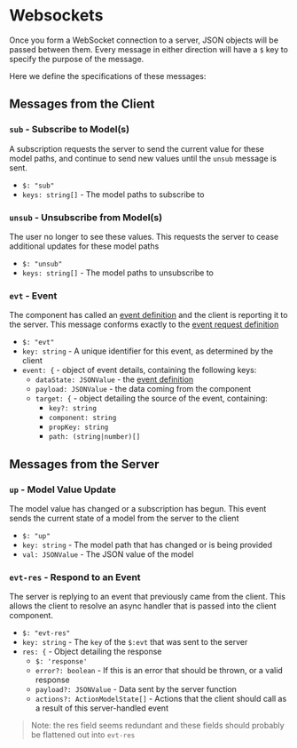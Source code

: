 # Websockets

Once you form a WebSocket connection to a server, JSON objects will be passed between them. Every message in either direction will have a `$` key to specify the purpose of the message.

Here we define the specifications of these messages:


## Messages from the Client

### `sub` - Subscribe to Model(s)

A subscription requests the server to send the current value for these model paths, and continue to send new values until the `unsub` message is sent.

- `$: "sub"`
- `keys: string[]` - The model paths to subscribe to

### `unsub` - Unsubscribe from Model(s)

The user no longer to see these values. This requests the server to cease additional updates for these model paths

- `$: "unsub"`
- `keys: string[]` - The model paths to unsubscribe to

### `evt` - Event

The component has called an [event definition](/docs/server-spec/json-types#event-model-state) and the client is reporting it to the server. This message conforms exactly to the [event request definition](/docs/server-spec/json-types#event-request-payload)

- `$: "evt"`
- `key: string` - A unique identifier for this event, as determined by the client
- `event: {` - object of event details, containing the following keys:
    - `dataState: JSONValue` - the [event definition](/docs/server-spec/json-types#event-model-state)
    - `payload: JSONValue` - the data coming from the component
    - `target: {` - object detailing the source of the event, containing:
        - `key?: string`
        - `component: string`
        - `propKey: string`
        - `path: (string|number)[]`

## Messages from the Server

### `up` - Model Value Update

The model value has changed or a subscription has begun. This event sends the current state of a model from the server to the client

- `$: "up"`
- `key: string` - The model path that has changed or is being provided
- `val: JSONValue` - The JSON value of the model

### `evt-res` - Respond to an Event

The server is replying to an event that previously came from the client. This allows the client to resolve an async handler that is passed into the client component.

- `$: "evt-res"`
- `key: string` - The `key` of the `$:evt` that was sent to the server
- `res: {` - Object detailing the response
    - `$: 'response'`
    - `error?: boolean` - If this is an error that should be thrown, or a valid response
    - `payload?: JSONValue` - Data sent by the server function
    - `actions?: ActionModelState[]` - Actions that the client should call as a result of this server-handled event

> Note: the res field seems redundant and these fields should probably be flattened out into `evt-res`